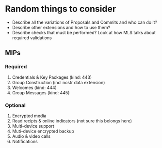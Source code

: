 # Random things to consider

- Describe all the variations of Proposals and Commits and who can do it?
- Describe other extensions and how to use them?
- Describe checks that must be performed? Look at how MLS talks about required validations

## MIPs

### Required
1. Credentials & Key Packages (kind: 443)
1. Group Construction (incl nostr data extension)
1. Welcomes (kind: 444)
1. Group Messages (kind: 445)

### Optional
1. Encrypted media
1. Read recipts & online indicators (not sure this belongs here)
1. Multi-device support
1. Muti-device encrypted backup
1. Audio & video calls
1. Notifications

